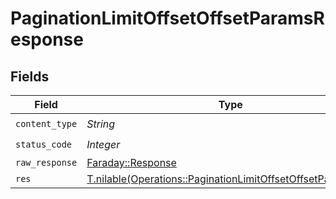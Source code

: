# PaginationLimitOffsetOffsetParamsResponse


## Fields

| Field                                                                                                                          | Type                                                                                                                           | Required                                                                                                                       | Description                                                                                                                    |
| ------------------------------------------------------------------------------------------------------------------------------ | ------------------------------------------------------------------------------------------------------------------------------ | ------------------------------------------------------------------------------------------------------------------------------ | ------------------------------------------------------------------------------------------------------------------------------ |
| `content_type`                                                                                                                 | *String*                                                                                                                       | :heavy_check_mark:                                                                                                             | N/A                                                                                                                            |
| `status_code`                                                                                                                  | *Integer*                                                                                                                      | :heavy_check_mark:                                                                                                             | N/A                                                                                                                            |
| `raw_response`                                                                                                                 | [Faraday::Response](https://www.rubydoc.info/gems/faraday/Faraday/Response)                                                    | :heavy_minus_sign:                                                                                                             | N/A                                                                                                                            |
| `res`                                                                                                                          | [T.nilable(Operations::PaginationLimitOffsetOffsetParamsRes)](../../models/operations/paginationlimitoffsetoffsetparamsres.md) | :heavy_minus_sign:                                                                                                             | OK                                                                                                                             |